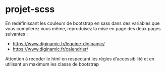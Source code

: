 # projet-scss
En redéfinissant les couleurs de bootstrap en sass dans des variables que vous compilerez vous même, reproduisez la mise en page des deux pages suivantes :

- https://www.diginamic.fr/lequipe-diginamic/
- https://www.diginamic.fr/calendrier/

Attention à recoder le html en respectant les règles d'accessibilité et en utilisant un maximum les classe de bootstrap
